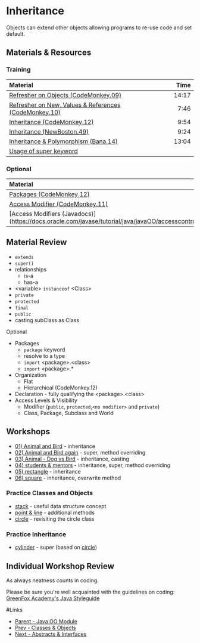 # Inheritance
Objects can extend other objects allowing programs to re-use code and set default.

## Materials & Resources

### Training
| Material | Time |
|:-------- |-----:|
|[Refresher on Objects (CodeMonkey.09)](https://youtu.be/ZpBtDTCgalw)|14:17|
|[Refresher on New, Values &amp; References (CodeMonkey.10)](https://youtu.be/eRfvgSvf-mM)|7:46|
|[Inheritance (CodeMonkey.12)](https://www.youtube.com/watch?v=gQTzUpqeLH4)|9:54|
|[Inheritance (NewBoston.49)](https://www.youtube.com/watch?v=9JpNY-XAseg)|9:24|
|[Inheritance & Polymorphism (Bana.14)](https://www.youtube.com/watch?v=Lsdaztp3_lw)|13:04|
|[Usage of super keyword](http://www.javatpoint.com/super-keyword)||


### Optional
| Material | Time |
|:-------- |-----:|
|[Packages (CodeMonkey.12)](https://www.youtube.com/watch?v=l5SviD48vOQ)|
|[Access Modifier (CodeMonkey.11)](https://www.youtube.com/watch?v=ePj64t65G40)|5:04|
|[Access Modifiers (Javadocs)] (https://docs.oracle.com/javase/tutorial/java/javaOO/accesscontrol.html)||

## Material Review
- `extends`
- `super()`
- relationships
  - is-a
  - has-a
- &lt;variable&gt; `instanceof` &lt;Class&gt;
- `private`
- `protected`
- `final`
- `public`
- casting subClass as Class

Optional
- Packages
  -  `package` keyword
  - resolve to a type
  - `import` &lt;package&gt;.&lt;class&gt;
  - `import` &lt;package&gt;.*
- Organization
  - Flat
  - Hierarchical (CodeMonkey.12)
- Declaration - fully qualifying the &lt;package&gt;.&lt;class&gt;
- Access Levels &amp; Visibility
  - Modifier (`public`, `protected`,`<no modifier>` and `private`)
  - Class, Package, Subclass and World


## Workshops
- [01) Animal and Bird](workshop/Workshop01.md) - inheritance
- [02) Animal and Bird again](workshop/Workshop02.md) - super, method overriding
- [03) Animal - Dog vs Bird](workshop/Workshop03.md) - inheritance, casting
- [04) students & mentors](workshop/Workshop04.md) - inheritance, super, method overriding
- [05) rectangle](workshop/Workshop05.md) - inheritance
- [06) square](workshop/Workshop06.md) - inheritance, overwrite method

### Practice Classes and Objects
- [stack](workshop/stack.md) - useful data structure concept
- [point &amp; line](workshop/pointandline.md) - additional methods
- [circle](workshop/circle.md) - revisiting the circle class

### Practice Inheritance
- [cylinder](workshop/cylinder.md) - super (based on [circle](workshop/circle.md))


## Individual Workshop Review
As always neatness counts in coding.

Please be sure you're well acquainted with the guidelines on coding: [GreenFox Academy's Java Styleguide](../../styleguide/java.md)


#Links
- [Parent - Java OO Module](../README.md)
- [Prev - Classes &amp; Objects](../1-objects-and-classes/README.md)
- [Next - Abstracts &amp; Interfaces](../3-abstracts-and-interfaces/README.md)
